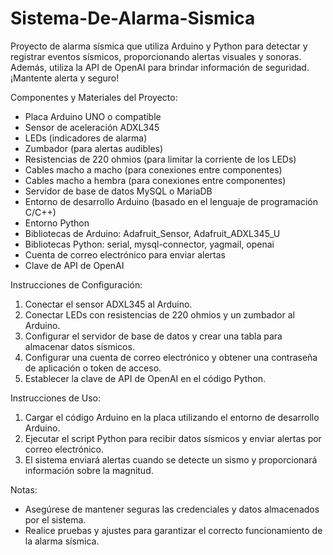 # Sistema-De-Alarma-Sismica
Proyecto de alarma sísmica que utiliza Arduino y Python para detectar y registrar eventos sísmicos, proporcionando alertas visuales y sonoras. Además, utiliza la API de OpenAI para brindar información de seguridad. ¡Mantente alerta y seguro!

Componentes y Materiales del Proyecto:
- Placa Arduino UNO o compatible
- Sensor de aceleración ADXL345
- LEDs (indicadores de alarma)
- Zumbador (para alertas audibles)
- Resistencias de 220 ohmios (para limitar la corriente de los LEDs)
- Cables macho a macho (para conexiones entre componentes)
- Cables macho a hembra (para conexiones entre componentes)
- Servidor de base de datos MySQL o MariaDB
- Entorno de desarrollo Arduino (basado en el lenguaje de programación C/C++)
- Entorno Python
- Bibliotecas de Arduino: Adafruit_Sensor, Adafruit_ADXL345_U
- Bibliotecas Python: serial, mysql-connector, yagmail, openai
- Cuenta de correo electrónico para enviar alertas
- Clave de API de OpenAI

Instrucciones de Configuración:
1. Conectar el sensor ADXL345 al Arduino.
2. Conectar LEDs con resistencias de 220 ohmios y un zumbador al Arduino.
3. Configurar el servidor de base de datos y crear una tabla para almacenar datos sísmicos.
4. Configurar una cuenta de correo electrónico y obtener una contraseña de aplicación o token de acceso.
5. Establecer la clave de API de OpenAI en el código Python.

Instrucciones de Uso:
1. Cargar el código Arduino en la placa utilizando el entorno de desarrollo Arduino.
2. Ejecutar el script Python para recibir datos sísmicos y enviar alertas por correo electrónico.
3. El sistema enviará alertas cuando se detecte un sismo y proporcionará información sobre la magnitud.

Notas:
- Asegúrese de mantener seguras las credenciales y datos almacenados por el sistema.
- Realice pruebas y ajustes para garantizar el correcto funcionamiento de la alarma sísmica.
